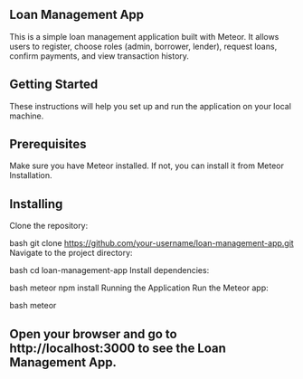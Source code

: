 ## Loan Management App
This is a simple loan management application built with Meteor. It allows users to register, choose roles (admin, borrower, lender), request loans, confirm payments, and view transaction history.

## Getting Started
These instructions will help you set up and run the application on your local machine.

## Prerequisites
Make sure you have Meteor installed. If not, you can install it from Meteor Installation.

## Installing
Clone the repository:

bash
git clone https://github.com/your-username/loan-management-app.git
Navigate to the project directory:

bash
cd loan-management-app
Install dependencies:

bash
meteor npm install
Running the Application
Run the Meteor app:

bash
meteor
## Open your browser and go to http://localhost:3000 to see the Loan Management App.
